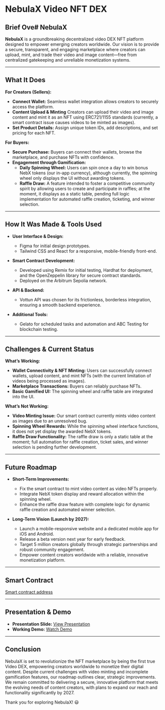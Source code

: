 # NebulaX Video NFT DEX

## Brief Ove# NebulaX


**NebulaX** is a groundbreaking decentralized video DEX NFT platform designed to empower emerging creators worldwide. Our vision is to provide a secure, transparent, and engaging marketplace where creators can upload, mint, and trade their video and image content—free from centralized gatekeeping and unreliable monetization systems.

---

## What It Does

**For Creators (Sellers):**  
- **Connect Wallet:** Seamless wallet integration allows creators to securely access the platform.  
- **Content Upload & Minting** Creators can upload their video and image content and mint it as an NFT using ERC721/1155 standards (currently, a smart contract issue causes videos to be minted as images).  
- **Set Product Details:** Assign unique token IDs, add descriptions, and set pricing for each NFT.

**For Buyers:**  
- **Secure Purchase:** Buyers can connect their wallets, browse the marketplace, and purchase NFTs with confidence.  
- **Engagement through Gamification:**  
  - **Daily Spinning Wheel:** Users can spin once a day to win bonus NebX tokens (our in-app currency), although currently, the spinning wheel only displays the UI without awarding tokens.  
  - **Raffle Draw:** A feature intended to foster a competitive community spirit by allowing users to create and participate in raffles; at the moment, it displays as a static table, pending full logic implementation for automated raffle creation, ticketing, and winner selection.

---

## How It Was Made & Tools Used

- **User Interface & Design:**  
  - Figma for initial design prototypes.  
  - Tailwind CSS and React for a responsive, mobile-friendly front-end.
  
- **Smart Contract Development:**  
  - Developed using Remix for initial testing, Hardhat for deployment, and the OpenZeppelin library for secure contract standards.  
  - Deployed on the Arbitrum Sepolia network.
  
- **API & Backend:**  
  - Vottun API was chosen for its frictionless, borderless integration, ensuring a smooth backend experience.
  
- **Additional Tools:**  
  - Gelato for scheduled tasks and automation and ABC Testing for blockchain testing.

---

## Challenges & Current Status

**What’s Working:**  
- **Wallet Connectivity & NFT Minting:** Users can successfully connect wallets, upload content, and mint NFTs (with the current limitation of videos being processed as images).  
- **Marketplace Transactions:** Buyers can reliably purchase NFTs.  
- **Basic Gamified UI:** The spinning wheel and raffle table are integrated into the UI.

**What’s Not Working:**  
- **Video Minting Issue:** Our smart contract currently mints video content as images due to an unresolved bug.  
- **Spinning Wheel Rewards:** While the spinning wheel interface functions, it does not yet display the awarded NebX tokens.  
- **Raffle Draw Functionality:** The raffle draw is only a static table at the moment; full automation for raffle creation, ticket sales, and winner selection is pending further development.

---

## Future Roadmap

- **Short-Term Improvements:**  
  - Fix the smart contract to mint video content as video NFTs properly.  
  - Integrate NebX token display and reward allocation within the spinning wheel.  
  - Enhance the raffle draw feature with complete logic for dynamic raffle creation and automated winner selection.

- **Long-Term Vision (Launch by 2027):**  
  - Launch a mobile-responsive website and a dedicated mobile app for iOS and Android.  
  - Release a beta version next year for early feedback.  
  - Target 5 million creators globally through strategic partnerships and robust community engagement.
  - Empower content creators worldwide with a reliable, innovative monetization platform.

---

## Smart Contract

[Smart contract address](https://github.com/Rogue-in-Anarchy/NebulaX)

---

## Presentation & Demo

- **Presentation Slide:** [View Presentation](https://www.canva.com/design/DAGUycKhuFE/lffz3PHu0ebOj1b_f7DGlw/edit?utm_content=DAGUycKhuFE&utm_campaign=designshare&utm_medium=link2&utm_source=sharebutton)  
- **Working Demo:** [Watch Demo](https://youtu.be/dnsCxhJaTj4)

---

## Conclusion

NebulaX is set to revolutionize the NFT marketplace by being the first true Video DEX, empowering creators worldwide to monetize their digital content. Despite current challenges with video minting and incomplete gamification features, our roadmap outlines clear, strategic improvements. We remain committed to delivering a secure, innovative platform that meets the evolving needs of content creators, with plans to expand our reach and functionality significantly by 2027.

Thank you for exploring NebulaX! 😃


